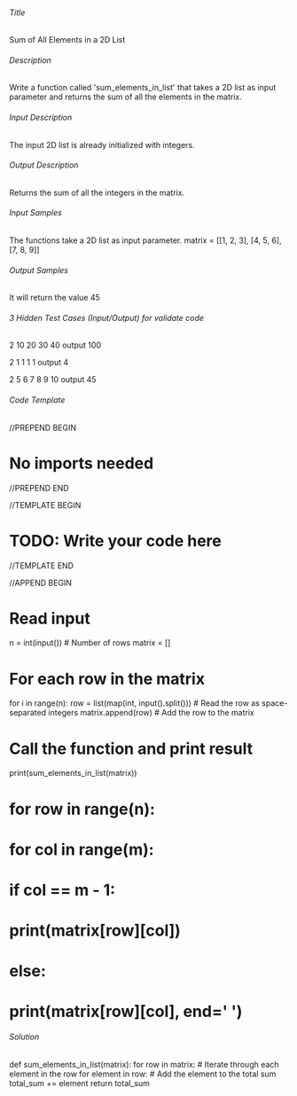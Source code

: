 ###### Title
Sum of All Elements in a 2D List 

###### Description
Write a function called 'sum_elements_in_list' that takes a 2D list as input parameter and
returns the sum of all the elements in the matrix.

###### Input Description
The input 2D list is already initialized with integers.

###### Output Description
Returns the sum of all the integers in the matrix.

###### Input Samples
The functions take a 2D list as input parameter.
matrix = [[1, 2, 3], [4, 5, 6], [7, 8, 9]]

###### Output Samples
It will return the value 45

###### 3 Hidden Test Cases (Input/Output) for validate code
2
10 20
30 40
output
100

2
1 1
1 1
output
4

2
5 6 7
8 9 10
output
45

###### Code Template
//PREPEND BEGIN
# No imports needed
//PREPEND END

//TEMPLATE BEGIN

# TODO: Write your code here

//TEMPLATE END

//APPEND BEGIN
# Read input
n = int(input())  # Number of rows
matrix = []

# For each row in the matrix
for i in range(n):
    row = list(map(int, input().split()))  # Read the row as space-separated integers
    matrix.append(row)  # Add the row to the matrix

# Call the function and print result
print(sum_elements_in_list(matrix))

# for row in range(n):
#     for col in range(m):
#         if col == m - 1:
#             print(matrix[row][col])
#         else:
#             print(matrix[row][col], end=' ')

###### Solution
def sum_elements_in_list(matrix):
    for row in matrix:
        # Iterate through each element in the row
        for element in row:
            # Add the element to the total sum
            total_sum += element
    return total_sum